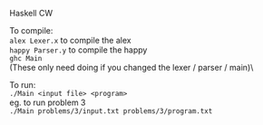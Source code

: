Haskell CW

To compile:\
`alex Lexer.x` to compile the alex\
`happy Parser.y` to compile the happy\
`ghc Main`\
(These only need doing if you changed the lexer / parser / main)\


To run:\
`./Main <input file> <program>`\
eg. to run problem 3\
`./Main problems/3/input.txt problems/3/program.txt`